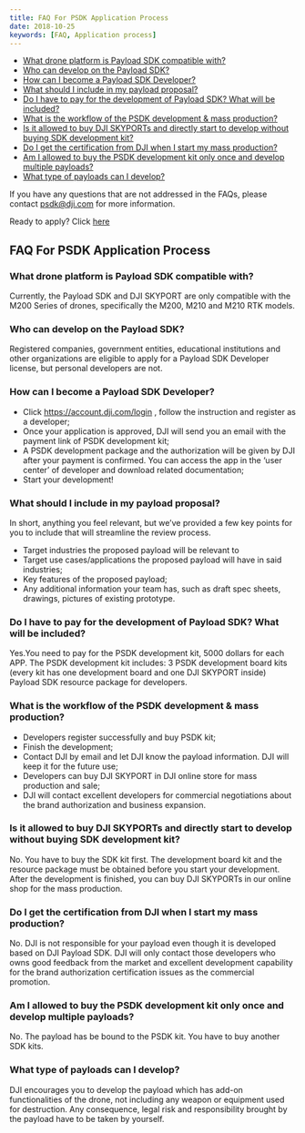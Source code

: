 ```yaml
---
title: FAQ For PSDK Application Process
date: 2018-10-25
keywords: [FAQ, Application process]
---
```


* [What drone platform is Payload SDK compatible with?](#what-drone-platform-is-payload-sdk-compatible-with)
* [Who can develop on the Payload SDK? ](#who-can-develop-on-the-payload-sdk)
* [How can I become a Payload SDK Developer?](#how-can-i-become-a-payload-sdk-developer)
* [What should I include in my payload proposal?](#what-should-i-include-in-my-payload-proposal)
* [Do I have to pay for the development of Payload SDK? What will be included?](#do-i-have-to-pay-for-the-developemnt-of-payload-sdk#what-will-be-included)
* [What is the workflow of the PSDK development & mass production?](#what-is-the-workflow-of-the-psdk-development-&-mass-production)
* [Is it allowed to buy DJI SKYPORTs and directly start to develop without buying SDK development kit?](#is-it-allowed-to-buy-DJI-SKYPORTs-and-directly-start-to-develop-without-buying-sdk-development-kit)
* [Do I get the certification from DJI when I start my mass production?](do-i-get-the-certification-from-DJI-when-i-start-my-mass-production)
* [Am I allowed to buy the PSDK development kit only once and develop multiple payloads?](am-i-allowed-to-buy-the-psdk-development-kit-only-once-and-develop-multiple-payloads)
* [What type of payloads can I develop?](#what-type-of-payloads-can-i-develop)

If you have any questions that are not addressed in the FAQs, please contact [psdk@dji.com]() for more information.

Ready to apply? Click [here](https://developer.dji.com/payload-sdk/apply)

## FAQ For PSDK Application Process

### What drone platform is Payload SDK compatible with?

Currently, the Payload SDK and DJI SKYPORT are only compatible with the M200 Series of drones, specifically the M200, M210 and M210 RTK models.

### Who can develop on the Payload SDK? 

Registered companies, government entities, educational institutions and other organizations are eligible to apply for a Payload SDK Developer license, but personal developers are not.

### How can I become a Payload SDK Developer?

- Click https://account.dji.com/login , follow the instruction and register as a developer;
- Once your application is approved, DJI will send you an email with the payment link of PSDK development kit;
- A PSDK development package and the authorization will be given by DJI after your payment is confirmed. You can access the app in the ‘user center’ of developer and download related documentation;
- Start your development!


### What should I include in my payload proposal?

In short, anything you feel relevant, but we’ve provided a few key points for you to include that will streamline the review process.

- Target industries the proposed payload will be relevant to
- Target use cases/applications the proposed payload will have in said industries;
- Key features of the proposed payload;
- Any additional information your team has, such as draft spec sheets, drawings, pictures of existing prototype.

### Do I have to pay for the development of Payload SDK? What will be included?

Yes.You need to pay for the PSDK development kit, 5000 dollars for each APP.
The PSDK development kit includes:
3 PSDK development board kits (every kit has one development board and one DJI SKYPORT inside)
Payload SDK resource package for developers.

### What is the workflow of the PSDK development & mass production?

- Developers register successfully and buy PSDK kit;
- Finish the development;
- Contact DJI by email and let DJI know the payload information. DJI will keep it for the future use;
- Developers can buy DJI SKYPORT in DJI online store for mass production and sale;
- DJI will contact excellent developers for commercial negotiations about the brand authorization and business expansion. 

### Is it allowed to buy DJI SKYPORTs and directly start to develop without buying SDK development kit?

No. You have to buy the SDK kit first. The development board kit and the resource package must be obtained before you start your development. After the development is finished, you can buy DJI SKYPORTs in our online shop for the mass production. 

### Do I get the certification from DJI when I start my mass production?

No. DJI is not responsible for your payload even though it is developed based on DJI Payload SDK. DJI will only contact those developers who owns good feedback from the market and excellent development capability for the brand authorization certification issues as the commercial promotion. 

### Am I allowed to buy the PSDK development kit only once and develop multiple payloads?

No. The payload has be bound to the PSDK kit. You have to buy another SDK kits.

### What type of payloads can I develop?

DJI encourages you to develop the payload which has add-on functionalities of the drone, not including any weapon or equipment used for destruction. Any consequence, legal risk and responsibility brought by the payload have to be taken by yourself. 

